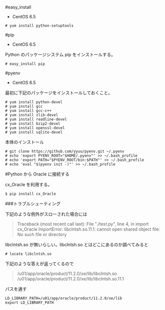 #easy_install

- CentOS 6.5

```
# yum install python-setuptools
```

#pip

- CentOS 6.5

Python のパッケージシステム pip をインストールする。

```
# easy_install pip
```

#pyenv

- CentOS 6.5

最初に下記のパッケージをインストールしておくこと。

```
# yum install python-devel
# yum install gcc
# yum install gcc-c++
# yum install zlib-devel
# yum install readline-devel
# yum install bzip2-devel
# yum install openssl-devel
# yum install sqlite-devel
```

本体のインストール

```
# git clone https://github.com/yyuu/pyenv.git ~/.pyenv
# echo 'export PYENV_ROOT="$HOME/.pyenv"' >> ~/.bash_profile
# echo 'export PATH="$PYENV_ROOT/bin:$PATH"' >> ~/.bash_profile
# echo 'eval "$(pyenv init -)"' >> ~/.bash_profile
```

#Python から Oracle に接続する

cx_Oracle を利用する。

```
$ pip install cx_Oracle
```

###トラブルシューティング

下記のような例外がスローされた場合には

> Traceback (most recent call last):
>   File "./test.py", line 4, in <module>
>     import cx_Oracle
> ImportError: libclntsh.so.11.1: cannot open shared object file: No such file or directory

libclntsh.so が無いらしい。libclntsh.so とはどこにあるのか調べてみると

```
# locate libclntsh.so
```

下記のような答えが返ってくるので

> /u01/app/oracle/product/11.2.0/xe/lib/libclntsh.so
> /u01/app/oracle/product/11.2.0/xe/lib/libclntsh.so.11.1

パスを通す

```
LD_LIBRARY_PATH=/u01/app/oracle/product/11.2.0/xe/lib
export LD_LIBRARY_PATH
```
